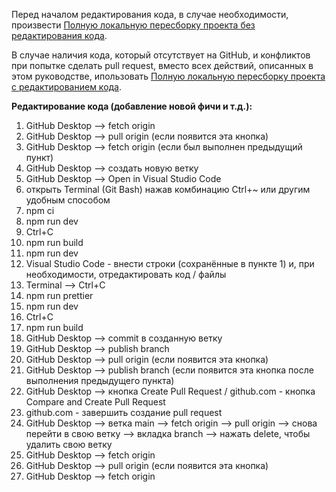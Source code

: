 Перед началом редактирования кода, в случае необходимости, произвести [Полную локальную пересборку проекта без редактирования кода](https://github.com/maksymkushnirov/usefullnesses/blob/main/teamwork/reassembling/reassembling-without-code-editing/пересборка-проекта-без-редактирования-кода.md).

В случае наличия кода, который отсутствует на GitHub, и конфликтов при попытке сделать pull request, вместо всех действий, описанных в этом руководстве, ипользовать [Полную локальную пересборку проекта с редактированием кода](https://github.com/maksymkushnirov/usefullnesses/blob/main/teamwork/reassembling/reassembling-with-code-editing/пересборка-проекта-с-редактированием-кода.md).

**Редактирование кода (добавление новой фичи и т.д.):**

01) GitHub Desktop --> fetch origin
02) GitHub Desktop --> pull origin (если появится эта кнопка)
03) GitHub Desktop --> fetch origin (если был выполнен предыдущий пункт)
04) GitHub Desktop --> создать новую ветку
05) GitHub Desktop --> Open in Visual Studio Code
06) открыть Terminal (Git Bash) нажав комбинацию Ctrl+~ или другим удобным способом
07) npm ci
08) npm run dev
09) Ctrl+C
10) npm run build
11) npm run dev
12) Visual Studio Code - внести строки (сохранённые в пункте 1) и, при необходимости, отредактировать код / файлы
13) Terminal --> Ctrl+C
14) npm run prettier
15) npm run dev
16) Ctrl+C
17) npm run build
14) GitHub Desktop --> commit в созданную ветку
15) GitHub Desktop --> publish branch
16) GitHub Desktop --> pull origin (если появится эта кнопка)
17) GitHub Desktop --> publish branch (если появится эта кнопка после выполнения предыдущего пункта)
18) GitHub Desktop --> кнопка Create Pull Request / github.com - кнопка Compare and Create Pull Request
19) github.com - завершить создание pull request
20) GitHub Desktop --> ветка main --> fetch origin --> pull origin --> снова перейти в свою ветку --> вкладка branch --> нажать delete, чтобы удалить свою ветку
21) GitHub Desktop --> fetch origin
22) GitHub Desktop --> pull origin (если появится эта кнопка)
23) GitHub Desktop --> fetch origin



<!-- README.ru.md -->
